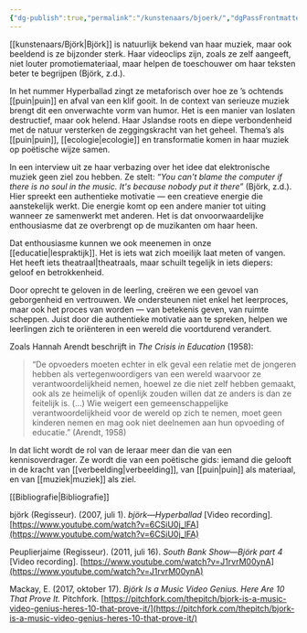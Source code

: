 ```yaml
---
{"dg-publish":true,"permalink":"/kunstenaars/bjoerk/","dgPassFrontmatter":true}
---
```


[[kunstenaars/Björk\|Björk]] is natuurlijk bekend van haar muziek, maar ook beeldend is ze bijzonder sterk. Haar videoclips zijn, zoals ze zelf aangeeft, niet louter promotiemateriaal, maar helpen de toeschouwer om haar teksten beter te begrijpen (Björk, z.d.).

In het nummer  Hyperballad zingt ze metaforisch over hoe ze ’s ochtends [[puin\|puin]] en afval van een klif gooit. In de context van serieuze muziek brengt dit een onverwachte vorm van humor. Het is een manier van loslaten destructief, maar ook helend. Haar Jslandse roots en diepe verbondenheid met de natuur versterken de zeggingskracht van het geheel. Thema’s als [[puin\|puin]], [[ecologie\|ecologie]] en transformatie komen in haar muziek op poëtische wijze samen.

In een interview uit ze haar verbazing over het idee dat elektronische muziek geen ziel zou hebben. Ze stelt: _“You can't blame the computer if there is no soul in the music. It's because nobody put it there”_ (Björk, z.d.). Hier spreekt een authentieke motivatie — een creatieve energie die aanstekelijk werkt. Die energie komt op een andere manier tot uiting wanneer ze samenwerkt met anderen. Het is dat onvoorwaardelijke enthousiasme dat ze overbrengt op de muzikanten om haar heen.

Dat enthousiasme kunnen we ook meenemen in onze [[educatie\|lespraktijk]]. Het is iets wat zich moeilijk laat meten of vangen. Het heeft iets theatraal|theatraals, maar schuilt tegelijk in iets diepers: geloof en betrokkenheid.

Door oprecht te geloven in de leerling, creëren we een gevoel van geborgenheid en vertrouwen. We ondersteunen niet enkel het leerproces, maar ook het proces van worden — van betekenis geven, van ruimte scheppen. Juist door die authentieke motivatie aan te spreken, helpen we leerlingen zich te oriënteren in een wereld die voortdurend verandert.

Zoals Hannah Arendt beschrijft in _The Crisis in Education_ (1958):

> “De opvoeders moeten echter in elk geval een relatie met de jongeren hebben als vertegenwoordigers van een wereld waarvoor ze verantwoordelijkheid nemen, hoewel ze die niet zelf hebben gemaakt, ook als ze heimelijk of openlijk zouden willen dat ze anders is dan ze feitelijk is. (…) Wie weigert een gemeenschappelijke verantwoordelijkheid voor de wereld op zich te nemen, moet geen kinderen nemen en mag ook niet deelnemen aan hun opvoeding of educatie.” (Arendt, 1958)

In dat licht wordt de rol van de leraar meer dan die van een kennisoverdrager. Ze wordt die van een poëtische gids: iemand die gelooft in de kracht van [[verbeelding\|verbeelding]], van [[puin\|puin]] als materiaal, en van [[muziek\|muziek]] als ziel.

[[Bibliografie\|Bibliografie]]

björk (Regisseur). (2007, juli 1). _björk—Hyperballad_ [Video recording]. [https://www.youtube.com/watch?v=6CSiU0j_lFA](https://www.youtube.com/watch?v=6CSiU0j_lFA)

Peuplierjaime (Regisseur). (2011, juli 16). _South Bank Show—Björk part 4_ [Video recording]. [https://www.youtube.com/watch?v=J1rvrM00ynA](https://www.youtube.com/watch?v=J1rvrM00ynA)

Mackay, E. (2017, oktober 17). _Björk Is a Music Video Genius. Here Are 10 That Prove It._ Pitchfork. [https://pitchfork.com/thepitch/bjork-is-a-music-video-genius-heres-10-that-prove-it/](https://pitchfork.com/thepitch/bjork-is-a-music-video-genius-heres-10-that-prove-it/)